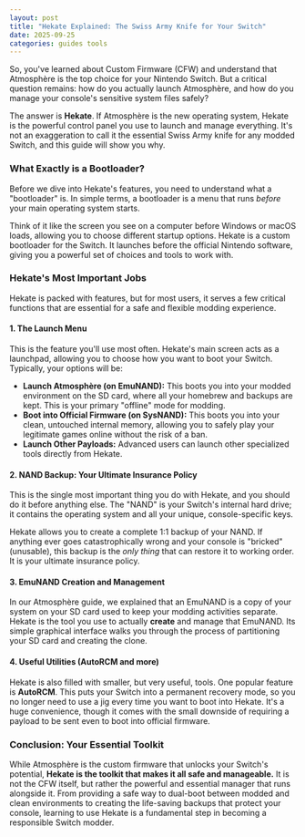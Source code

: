 ```yaml
---
layout: post
title: "Hekate Explained: The Swiss Army Knife for Your Switch"
date: 2025-09-25
categories: guides tools
---
```


So, you've learned about Custom Firmware (CFW) and understand that Atmosphère is the top choice for your Nintendo Switch. But a critical question remains: how do you actually launch Atmosphère, and how do you manage your console's sensitive system files safely?

The answer is **Hekate**. If Atmosphère is the new operating system, Hekate is the powerful control panel you use to launch and manage everything. It's not an exaggeration to call it the essential Swiss Army knife for any modded Switch, and this guide will show you why.

### What Exactly is a Bootloader?

Before we dive into Hekate's features, you need to understand what a "bootloader" is. In simple terms, a bootloader is a menu that runs *before* your main operating system starts.

Think of it like the screen you see on a computer before Windows or macOS loads, allowing you to choose different startup options. Hekate is a custom bootloader for the Switch. It launches before the official Nintendo software, giving you a powerful set of choices and tools to work with.

### Hekate's Most Important Jobs

Hekate is packed with features, but for most users, it serves a few critical functions that are essential for a safe and flexible modding experience.

#### 1. The Launch Menu

This is the feature you'll use most often. Hekate's main screen acts as a launchpad, allowing you to choose how you want to boot your Switch. Typically, your options will be:

* **Launch Atmosphère (on EmuNAND):** This boots you into your modded environment on the SD card, where all your homebrew and backups are kept. This is your primary "offline" mode for modding.
* **Boot into Official Firmware (on SysNAND):** This boots you into your clean, untouched internal memory, allowing you to safely play your legitimate games online without the risk of a ban.
* **Launch Other Payloads:** Advanced users can launch other specialized tools directly from Hekate.

#### 2. NAND Backup: Your Ultimate Insurance Policy

This is the single most important thing you do with Hekate, and you should do it before anything else. The "NAND" is your Switch's internal hard drive; it contains the operating system and all your unique, console-specific keys.

Hekate allows you to create a complete 1:1 backup of your NAND. If anything ever goes catastrophically wrong and your console is "bricked" (unusable), this backup is the *only thing* that can restore it to working order. It is your ultimate insurance policy.

#### 3. EmuNAND Creation and Management

In our Atmosphère guide, we explained that an EmuNAND is a copy of your system on your SD card used to keep your modding activities separate. Hekate is the tool you use to actually **create** and manage that EmuNAND. Its simple graphical interface walks you through the process of partitioning your SD card and creating the clone.

#### 4. Useful Utilities (AutoRCM and more)

Hekate is also filled with smaller, but very useful, tools. One popular feature is **AutoRCM**. This puts your Switch into a permanent recovery mode, so you no longer need to use a jig every time you want to boot into Hekate. It's a huge convenience, though it comes with the small downside of requiring a payload to be sent even to boot into official firmware.

### Conclusion: Your Essential Toolkit

While Atmosphère is the custom firmware that unlocks your Switch's potential, **Hekate is the toolkit that makes it all safe and manageable.** It is not the CFW itself, but rather the powerful and essential manager that runs alongside it. From providing a safe way to dual-boot between modded and clean environments to creating the life-saving backups that protect your console, learning to use Hekate is a fundamental step in becoming a responsible Switch modder.
